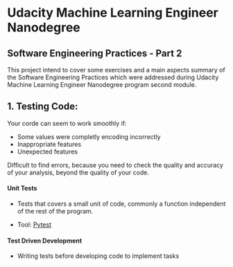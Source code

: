 # Udacity Machine Learning Engineer Nanodegree
## Software Engineering Practices - Part 2

This project intend to cover some exercises and a main aspects summary of the Software Engineering Practices which were addressed during Udacity Machine Learning Engineer Nanodegree program second module.

## 1. Testing Code:

Your corde can seem to work smoothly if:
- Some values were completly encoding incorrectly
- Inappropriate features
- Unexpected features

Difficult to find errors, because you need to check the quality and accuracy of your analysis, beyond the quality of your code.

#### Unit Tests

- Tests that covers a small unit of code, commonly a function independent of the rest of the program.

- Tool: [Pytest](https://docs.pytest.org/)

#### Test Driven Development

- Writing tests before developing code to implement tasks